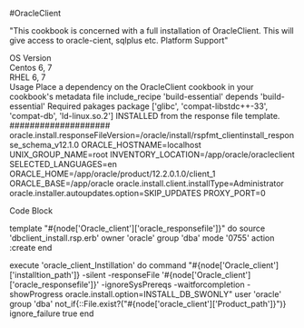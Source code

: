 #OracleClient



"This cookbook is concerned with a full installation of OracleClient. This will give access to oracle-cient, sqlplus etc.
Platform Support\"



OS	Version\
Centos	6, 7\
RHEL	6, 7\
Usage
Place a dependency on the OracleClient cookbook in your cookbook's metadata file include_recipe 'build-essential' depends 'build-essential'
Required pakages package ['glibc', 'compat-libstdc++-33', 'compat-db', 'ld-linux.so.2']
INSTALLED from the response file template.
####################
oracle.install.responseFileVersion=/oracle/install/rspfmt_clientinstall_response_schema_v12.1.0
ORACLE_HOSTNAME=localhost
UNIX_GROUP_NAME=root
INVENTORY_LOCATION=/app/oracle/oracleclient
SELECTED_LANGUAGES=en
ORACLE_HOME=/app/oracle/product/12.2.0.1.0/client_1
ORACLE_BASE=/app/oracle
oracle.install.client.installType=Administrator
oracle.installer.autoupdates.option=SKIP_UPDATES
PROXY_PORT=0


Code Block


template "#{node['Oracle_client']['oracle_responsefile']}" do
source 'dbclient_install.rsp.erb'
owner 'oracle'
group 'dba'
mode '0755'
action :create
end

execute 'oracle_client_Instillation' do
command "#{node['Oracle_client']['installtion_path']} -silent -responseFile '#{node['Oracle_client']['oracle_responsefile']}' -ignoreSysPrereqs -waitforcompletion -showProgress oracle.install.option=INSTALL_DB_SWONLY"
user 'oracle'
group 'dba'
not_if{::File.exist?("#{node['oracle_client']['Product_path']}")}
ignore_failure true
end
